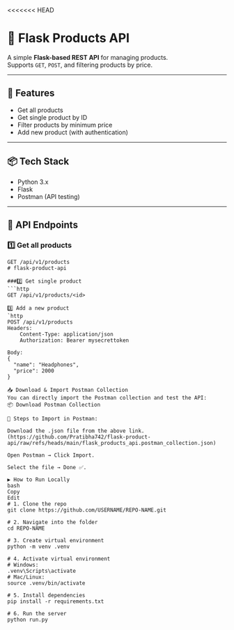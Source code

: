 <<<<<<< HEAD
# 🛒 Flask Products API

A simple **Flask-based REST API** for managing products.  
Supports `GET`, `POST`, and filtering products by price.

---

## 🚀 Features
- Get all products
- Get single product by ID
- Filter products by minimum price
- Add new product (with authentication)

---

## 📦 Tech Stack
- Python 3.x
- Flask
- Postman (API testing)

---

## 📂 API Endpoints

### 1️⃣ Get all products
```http
GET /api/v1/products
# flask-product-api

###2️⃣ Get single product
```http
GET /api/v1/products/<id>

3️⃣ Add a new product
`http
POST /api/v1/products
Headers:
    Content-Type: application/json
    Authorization: Bearer mysecrettoken

Body:
{
  "name": "Headphones",
  "price": 2000
}

📥 Download & Import Postman Collection
You can directly import the Postman collection and test the API:
📦 Download Postman Collection

🔹 Steps to Import in Postman:

Download the .json file from the above link.(https://github.com/Pratibha742/flask-product-api/raw/refs/heads/main/flask_products_api.postman_collection.json)

Open Postman → Click Import.

Select the file → Done ✅.

▶️ How to Run Locally
bash
Copy
Edit
# 1. Clone the repo
git clone https://github.com/USERNAME/REPO-NAME.git

# 2. Navigate into the folder
cd REPO-NAME

# 3. Create virtual environment
python -m venv .venv

# 4. Activate virtual environment
# Windows:
.venv\Scripts\activate
# Mac/Linux:
source .venv/bin/activate

# 5. Install dependencies
pip install -r requirements.txt

# 6. Run the server
python run.py







